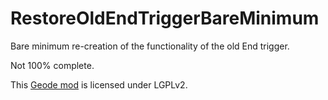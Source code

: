 # RestoreOldEndTriggerBareMinimum
Bare minimum re-creation of the functionality of the old End trigger.

Not 100% complete.

This [Geode mod](https://geode-sdk.org) is licensed under LGPLv2.